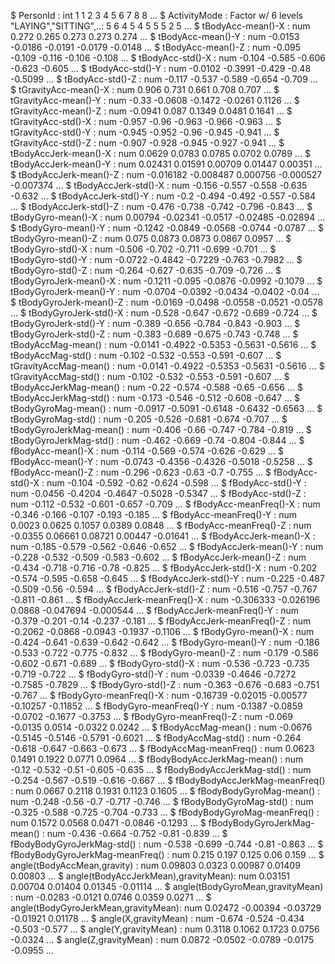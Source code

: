  
 $ PersonId                            : int  1 1 2 3 4 5 6 7 8 8 ...
 $ ActivityMode                        : Factor w/ 6 levels "LAYING","SITTING",..: 5 6 4 5 4 5 5 5 2 5 ...
 $ tBodyAcc-mean()-X                   : num  0.272 0.265 0.273 0.273 0.274 ...
 $ tBodyAcc-mean()-Y                   : num  -0.0153 -0.0186 -0.0191 -0.0179 -0.0148 ...
 $ tBodyAcc-mean()-Z                   : num  -0.095 -0.109 -0.116 -0.106 -0.108 ...
 $ tBodyAcc-std()-X                    : num  -0.104 -0.585 -0.606 -0.623 -0.605 ...
 $ tBodyAcc-std()-Y                    : num  -0.0102 -0.3991 -0.429 -0.48 -0.5099 ...
 $ tBodyAcc-std()-Z                    : num  -0.117 -0.537 -0.589 -0.654 -0.709 ...
 $ tGravityAcc-mean()-X                : num  0.906 0.731 0.661 0.708 0.707 ...
 $ tGravityAcc-mean()-Y                : num  -0.33 -0.0608 -0.1472 -0.0261 0.1126 ...
 $ tGravityAcc-mean()-Z                : num  -0.0941 0.087 0.1349 0.0481 0.1641 ...
 $ tGravityAcc-std()-X                 : num  -0.957 -0.96 -0.963 -0.966 -0.963 ...
 $ tGravityAcc-std()-Y                 : num  -0.945 -0.952 -0.96 -0.945 -0.941 ...
 $ tGravityAcc-std()-Z                 : num  -0.907 -0.928 -0.945 -0.927 -0.941 ...
 $ tBodyAccJerk-mean()-X               : num  0.0629 0.0783 0.0785 0.0702 0.0789 ...
 $ tBodyAccJerk-mean()-Y               : num  0.02431 0.01591 0.00709 0.01447 0.00351 ...
 $ tBodyAccJerk-mean()-Z               : num  -0.016182 -0.008487 0.000756 -0.000527 -0.007374 ...
 $ tBodyAccJerk-std()-X                : num  -0.156 -0.557 -0.558 -0.635 -0.632 ...
 $ tBodyAccJerk-std()-Y                : num  -0.2 -0.494 -0.492 -0.557 -0.584 ...
 $ tBodyAccJerk-std()-Z                : num  -0.476 -0.738 -0.742 -0.796 -0.843 ...
 $ tBodyGyro-mean()-X                  : num  0.00794 -0.02341 -0.0517 -0.02485 -0.02894 ...
 $ tBodyGyro-mean()-Y                  : num  -0.1242 -0.0849 -0.0568 -0.0744 -0.0787 ...
 $ tBodyGyro-mean()-Z                  : num  0.075 0.0873 0.0873 0.0867 0.0957 ...
 $ tBodyGyro-std()-X                   : num  -0.506 -0.702 -0.711 -0.699 -0.701 ...
 $ tBodyGyro-std()-Y                   : num  -0.0722 -0.4842 -0.7229 -0.763 -0.7982 ...
 $ tBodyGyro-std()-Z                   : num  -0.264 -0.627 -0.635 -0.709 -0.726 ...
 $ tBodyGyroJerk-mean()-X              : num  -0.1211 -0.095 -0.0876 -0.0992 -0.1079 ...
 $ tBodyGyroJerk-mean()-Y              : num  -0.0704 -0.0392 -0.0434 -0.0402 -0.04 ...
 $ tBodyGyroJerk-mean()-Z              : num  -0.0169 -0.0498 -0.0558 -0.0521 -0.0578 ...
 $ tBodyGyroJerk-std()-X               : num  -0.528 -0.647 -0.672 -0.689 -0.724 ...
 $ tBodyGyroJerk-std()-Y               : num  -0.389 -0.656 -0.784 -0.843 -0.903 ...
 $ tBodyGyroJerk-std()-Z               : num  -0.383 -0.689 -0.675 -0.743 -0.748 ...
 $ tBodyAccMag-mean()                  : num  -0.0141 -0.4922 -0.5353 -0.5631 -0.5616 ...
 $ tBodyAccMag-std()                   : num  -0.102 -0.532 -0.553 -0.591 -0.607 ...
 $ tGravityAccMag-mean()               : num  -0.0141 -0.4922 -0.5353 -0.5631 -0.5616 ...
 $ tGravityAccMag-std()                : num  -0.102 -0.532 -0.553 -0.591 -0.607 ...
 $ tBodyAccJerkMag-mean()              : num  -0.22 -0.574 -0.588 -0.65 -0.656 ...
 $ tBodyAccJerkMag-std()               : num  -0.173 -0.546 -0.512 -0.608 -0.647 ...
 $ tBodyGyroMag-mean()                 : num  -0.0917 -0.5091 -0.6148 -0.6432 -0.6563 ...
 $ tBodyGyroMag-std()                  : num  -0.205 -0.526 -0.681 -0.674 -0.707 ...
 $ tBodyGyroJerkMag-mean()             : num  -0.406 -0.66 -0.747 -0.784 -0.819 ...
 $ tBodyGyroJerkMag-std()              : num  -0.462 -0.669 -0.74 -0.804 -0.844 ...
 $ fBodyAcc-mean()-X                   : num  -0.114 -0.569 -0.574 -0.626 -0.629 ...
 $ fBodyAcc-mean()-Y                   : num  -0.0743 -0.4356 -0.4326 -0.5018 -0.5258 ...
 $ fBodyAcc-mean()-Z                   : num  -0.296 -0.623 -0.63 -0.7 -0.755 ...
 $ fBodyAcc-std()-X                    : num  -0.104 -0.592 -0.62 -0.624 -0.598 ...
 $ fBodyAcc-std()-Y                    : num  -0.0456 -0.4204 -0.4647 -0.5028 -0.5347 ...
 $ fBodyAcc-std()-Z                    : num  -0.112 -0.532 -0.601 -0.657 -0.709 ...
 $ fBodyAcc-meanFreq()-X               : num  -0.346 -0.166 -0.107 -0.193 -0.185 ...
 $ fBodyAcc-meanFreq()-Y               : num  0.0023 0.0625 0.1057 0.0389 0.0848 ...
 $ fBodyAcc-meanFreq()-Z               : num  -0.0355 0.06661 0.08721 0.00447 -0.01641 ...
 $ fBodyAccJerk-mean()-X               : num  -0.185 -0.579 -0.562 -0.646 -0.652 ...
 $ fBodyAccJerk-mean()-Y               : num  -0.228 -0.532 -0.509 -0.583 -0.602 ...
 $ fBodyAccJerk-mean()-Z               : num  -0.434 -0.718 -0.716 -0.78 -0.825 ...
 $ fBodyAccJerk-std()-X                : num  -0.202 -0.574 -0.595 -0.658 -0.645 ...
 $ fBodyAccJerk-std()-Y                : num  -0.225 -0.487 -0.509 -0.56 -0.594 ...
 $ fBodyAccJerk-std()-Z                : num  -0.516 -0.757 -0.767 -0.811 -0.861 ...
 $ fBodyAccJerk-meanFreq()-X           : num  -0.306333 -0.026196 0.0868 -0.047694 -0.000544 ...
 $ fBodyAccJerk-meanFreq()-Y           : num  -0.379 -0.201 -0.14 -0.237 -0.181 ...
 $ fBodyAccJerk-meanFreq()-Z           : num  -0.2062 -0.0868 -0.0943 -0.1937 -0.1106 ...
 $ fBodyGyro-mean()-X                  : num  -0.424 -0.641 -0.639 -0.642 -0.642 ...
 $ fBodyGyro-mean()-Y                  : num  -0.186 -0.533 -0.722 -0.775 -0.832 ...
 $ fBodyGyro-mean()-Z                  : num  -0.179 -0.586 -0.602 -0.671 -0.689 ...
 $ fBodyGyro-std()-X                   : num  -0.536 -0.723 -0.735 -0.719 -0.722 ...
 $ fBodyGyro-std()-Y                   : num  -0.0339 -0.4646 -0.7272 -0.7585 -0.7829 ...
 $ fBodyGyro-std()-Z                   : num  -0.363 -0.676 -0.683 -0.751 -0.767 ...
 $ fBodyGyro-meanFreq()-X              : num  -0.16739 -0.02015 -0.00577 -0.10257 -0.11852 ...
 $ fBodyGyro-meanFreq()-Y              : num  -0.1387 -0.0859 -0.0702 -0.1677 -0.3753 ...
 $ fBodyGyro-meanFreq()-Z              : num  -0.069 -0.0135 0.0514 -0.0322 0.0242 ...
 $ fBodyAccMag-mean()                  : num  -0.0676 -0.5145 -0.5146 -0.5791 -0.6021 ...
 $ fBodyAccMag-std()                   : num  -0.264 -0.618 -0.647 -0.663 -0.673 ...
 $ fBodyAccMag-meanFreq()              : num  0.0623 0.1491 0.1922 0.0771 0.0964 ...
 $ fBodyBodyAccJerkMag-mean()          : num  -0.12 -0.532 -0.51 -0.605 -0.635 ...
 $ fBodyBodyAccJerkMag-std()           : num  -0.254 -0.567 -0.519 -0.616 -0.667 ...
 $ fBodyBodyAccJerkMag-meanFreq()      : num  0.0667 0.2118 0.1931 0.1123 0.1605 ...
 $ fBodyBodyGyroMag-mean()             : num  -0.248 -0.56 -0.7 -0.717 -0.746 ...
 $ fBodyBodyGyroMag-std()              : num  -0.325 -0.588 -0.725 -0.704 -0.733 ...
 $ fBodyBodyGyroMag-meanFreq()         : num  0.1572 0.0568 0.0471 -0.0846 -0.1293 ...
 $ fBodyBodyGyroJerkMag-mean()         : num  -0.436 -0.664 -0.752 -0.81 -0.839 ...
 $ fBodyBodyGyroJerkMag-std()          : num  -0.538 -0.699 -0.744 -0.81 -0.863 ...
 $ fBodyBodyGyroJerkMag-meanFreq()     : num  0.215 0.197 0.125 0.06 0.159 ...
 $ angle(tBodyAccMean,gravity)         : num  0.09803 0.0323 0.00987 0.01409 0.00803 ...
 $ angle(tBodyAccJerkMean),gravityMean): num  0.03151 0.00704 0.01404 0.01345 -0.01114 ...
 $ angle(tBodyGyroMean,gravityMean)    : num  -0.0283 -0.0121 0.0746 0.0359 0.0271 ...
 $ angle(tBodyGyroJerkMean,gravityMean): num  0.02472 -0.00394 -0.03729 -0.01921 0.01178 ...
 $ angle(X,gravityMean)                : num  -0.674 -0.524 -0.434 -0.503 -0.577 ...
 $ angle(Y,gravityMean)                : num  0.3118 0.1062 0.1723 0.0756 -0.0324 ...
 $ angle(Z,gravityMean)                : num  0.0872 -0.0502 -0.0789 -0.0175 -0.0955 ...

